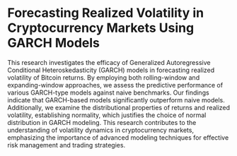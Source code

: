 # Forecasting Realized Volatility in Cryptocurrency Markets Using GARCH Models

This research investigates the efficacy of Generalized Autoregressive Conditional Heteroskedasticity (GARCH) models in forecasting realized volatility of Bitcoin returns. By employing both rolling-window and expanding-window approaches, we assess the predictive performance of various GARCH-type models against naive benchmarks. Our findings indicate that GARCH-based models significantly outperform naive models. Additionally, we examine the distributional properties of returns and realized volatility, establishing normality, which justifies the choice of normal distribution in GARCH modeling. This research contributes to the understanding of volatility dynamics in cryptocurrency markets, emphasizing the importance of advanced modeling techniques for effective risk management and trading strategies.



